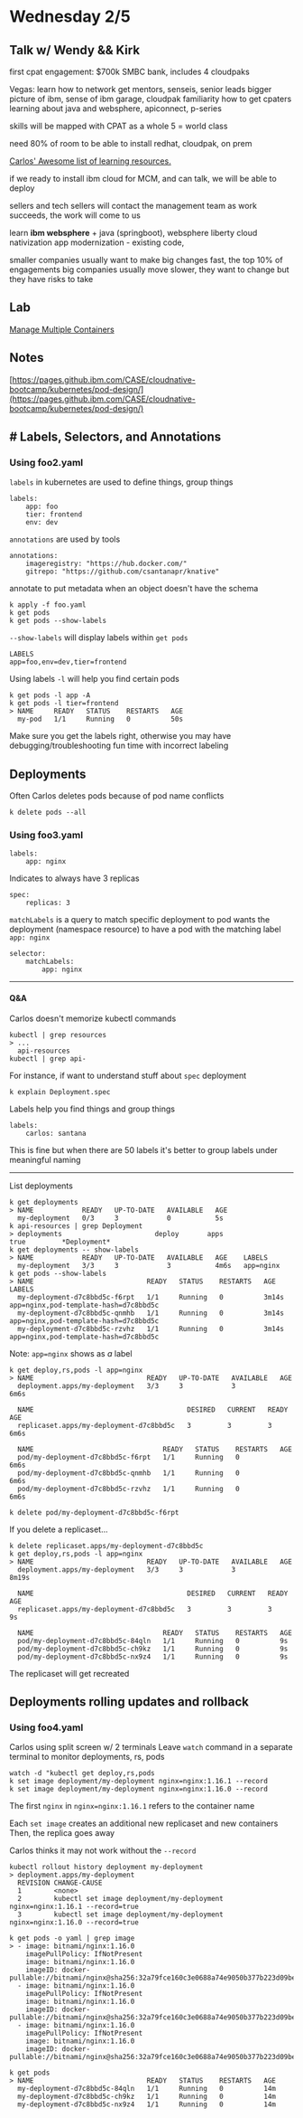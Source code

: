 # Wednesday 2/5

## Talk w/ Wendy && Kirk

first cpat engagement:
$700k SMBC bank, includes 4 cloudpaks

Vegas:
learn how to network
get mentors, senseis, senior leads
bigger picture of ibm, sense of ibm garage, cloudpak familiarity
how to get cpaters learning about java and websphere, apiconnect, p-series

skills will be mapped with CPAT as a whole
5 = world class

need 80% of room to be able to install redhat, cloudpak, on prem

[Carlos' Awesome list of learning resources.](https://github.com/csantanapr/awesome-learn)

if we ready to install ibm cloud for MCM, and can talk, we will be able to deploy

sellers and tech sellers will contact the management team
as work succeeds, the work will come to us

learn **ibm websphere** + java (springboot), websphere liberty
cloud nativization
app modernization - existing code, 

smaller companies usually want to make big changes fast, the top 10% of engagements
big companies usually move slower, they want to change but they have risks to take

## Lab

[Manage Multiple Containers](https://pages.github.ibm.com/CASE/cloudnative-bootcamp/kubernetes/activities/labs/lab3/)

## Notes
[https://pages.github.ibm.com/CASE/cloudnative-bootcamp/kubernetes/pod-design/](https://pages.github.ibm.com/CASE/cloudnative-bootcamp/kubernetes/pod-design/)

## # Labels, Selectors, and Annotations

### Using foo2.yaml

`labels` in kubernetes are used to define things, group things

	labels:
		app: foo
		tier: frontend
		env: dev

`annotations` are used by tools

	annotations:
		imageregistry: "https://hub.docker.com/"
		gitrepo: "https://github.com/csantanapr/knative"

annotate to put metadata when an object doesn't have the schema

	k apply -f foo.yaml
	k get pods
	k get pods --show-labels

`--show-labels` will display labels within `get pods`

	LABELS
	app=foo,env=dev,tier=frontend

Using labels `-l` will help you find certain pods

	k get pods -l app -A
	k get pods -l tier=frontend
	> NAME     READY   STATUS    RESTARTS   AGE
	  my-pod   1/1     Running   0          50s

Make sure you get the labels right, otherwise you may have debugging/troubleshooting fun time with incorrect labeling

## Deployments

Often Carlos deletes pods because of pod name conflicts

	k delete pods --all

### Using foo3.yaml

	labels:
		app: nginx

Indicates to always have 3 replicas

	spec:
		replicas: 3

`matchLabels` is a query to match specific deployment to pod
wants the deployment (namespace resource) to have a pod with the matching label `app: nginx`

	selector:
		matchLabels:
			app: nginx

---
#### Q&A
Carlos doesn't memorize kubectl commands

	kubectl | grep resources
	> ...
	  api-resources
	kubectl | grep api-

For instance, if want to understand stuff about `spec` deployment

	k explain Deployment.spec

Labels help you find things and group things

	labels:
		carlos: santana

This is fine but when there are 50 labels it's better to group labels under meaningful naming

---
List deployments

	k get deployments	
	> NAME            READY   UP-TO-DATE   AVAILABLE   AGE
	  my-deployment   0/3     3            0           5s
	k api-resources | grep Deployment
	> deployments                       deploy       apps                           true         *Deployment*
	k get deployments -- show-labels
	> NAME            READY   UP-TO-DATE   AVAILABLE   AGE    LABELS
	  my-deployment   3/3     3            3           4m6s   app=nginx
	k get pods --show-labels
	> NAME                            READY   STATUS    RESTARTS   AGE     LABELS
	  my-deployment-d7c8bbd5c-f6rpt   1/1     Running   0          3m14s   app=nginx,pod-template-hash=d7c8bbd5c
	  my-deployment-d7c8bbd5c-qnmhb   1/1     Running   0          3m14s   app=nginx,pod-template-hash=d7c8bbd5c
	  my-deployment-d7c8bbd5c-rzvhz   1/1     Running   0          3m14s   app=nginx,pod-template-hash=d7c8bbd5c

Note: `app=nginx` shows as *a* label

	k get deploy,rs,pods -l app=nginx
	> NAME                            READY   UP-TO-DATE   AVAILABLE   AGE
	  deployment.apps/my-deployment   3/3     3            3           6m6s

	  NAME                                      DESIRED   CURRENT   READY   AGE
	  replicaset.apps/my-deployment-d7c8bbd5c   3         3         3       6m6s

	  NAME                                READY   STATUS    RESTARTS   AGE
	  pod/my-deployment-d7c8bbd5c-f6rpt   1/1     Running   0          6m6s
	  pod/my-deployment-d7c8bbd5c-qnmhb   1/1     Running   0          6m6s
	  pod/my-deployment-d7c8bbd5c-rzvhz   1/1     Running   0          6m6s
	
	k delete pod/my-deployment-d7c8bbd5c-f6rpt

If you delete a replicaset...

	k delete replicaset.apps/my-deployment-d7c8bbd5c
	k get deploy,rs,pods -l app=nginx
	> NAME                            READY   UP-TO-DATE   AVAILABLE   AGE
	  deployment.apps/my-deployment   3/3     3            3           8m19s

	  NAME                                      DESIRED   CURRENT   READY   AGE
	  replicaset.apps/my-deployment-d7c8bbd5c   3         3         3       9s

	  NAME                                READY   STATUS    RESTARTS   AGE
	  pod/my-deployment-d7c8bbd5c-84qln   1/1     Running   0          9s
	  pod/my-deployment-d7c8bbd5c-ch9kz   1/1     Running   0          9s
	  pod/my-deployment-d7c8bbd5c-nx9z4   1/1     Running   0          9s

The replicaset will get recreated

## Deployments rolling updates and rollback

### Using foo4.yaml

Carlos using split screen w/ 2 terminals
Leave  `watch` command in a separate terminal to monitor deployments, rs, pods

	watch -d "kubectl get deploy,rs,pods
	k set image deployment/my-deployment nginx=nginx:1.16.1 --record
	k set image deployment/my-deployment nginx=nginx:1.16.0 --record

The first `nginx` in `nginx=nginx:1.16.1` refers to the container name

Each `set image` creates an additional new replicaset and new containers
Then, the replica goes away

Carlos thinks it may not work without the `--record`

	kubectl rollout history deployment my-deployment
	> deployment.apps/my-deployment
	  REVISION CHANGE-CAUSE
	  1        <none>
	  2        kubectl set image deployment/my-deployment nginx=nginx:1.16.1 --record=true
	  3        kubectl set image deployment/my-deployment nginx=nginx:1.16.0 --record=true

	k get pods -o yaml | grep image
    > - image: bitnami/nginx:1.16.0
        imagePullPolicy: IfNotPresent
        image: bitnami/nginx:1.16.0
        imageID: docker-pullable://bitnami/nginx@sha256:32a79fce160c3e0688a74e9050b377b223d09bee6e8f7149e7cbc7a6356e5981
      - image: bitnami/nginx:1.16.0
        imagePullPolicy: IfNotPresent
        image: bitnami/nginx:1.16.0
        imageID: docker-pullable://bitnami/nginx@sha256:32a79fce160c3e0688a74e9050b377b223d09bee6e8f7149e7cbc7a6356e5981
      - image: bitnami/nginx:1.16.0
        imagePullPolicy: IfNotPresent
        image: bitnami/nginx:1.16.0
        imageID: docker-pullable://bitnami/nginx@sha256:32a79fce160c3e0688a74e9050b377b223d09bee6e8f7149e7cbc7a6356e5981

	k get pods
	> NAME                            READY   STATUS    RESTARTS   AGE
	  my-deployment-d7c8bbd5c-84qln   1/1     Running   0          14m
	  my-deployment-d7c8bbd5c-ch9kz   1/1     Running   0          14m
	  my-deployment-d7c8bbd5c-nx9z4   1/1     Running   0          14m